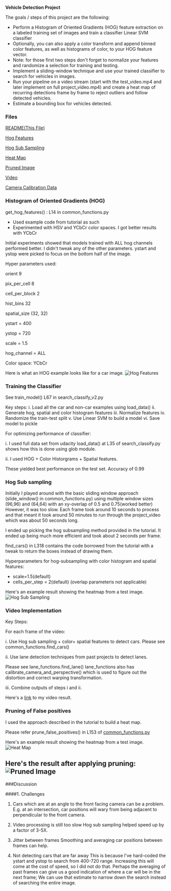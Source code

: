 **Vehicle Detection Project**

The goals / steps of this project are the following:

* Perform a Histogram of Oriented Gradients (HOG) feature extraction on a labeled training set of images and train a classifier Linear SVM classifier
* Optionally, you can also apply a color transform and append binned color features, as well as histograms of color, to your HOG feature vector. 
* Note: for those first two steps don't forget to normalize your features and randomize a selection for training and testing.
* Implement a sliding-window technique and use your trained classifier to search for vehicles in images.
* Run your pipeline on a video stream (start with the test_video.mp4 and later implement on full project_video.mp4) and create a heat map of recurring detections frame by frame to reject outliers and follow detected vehicles.
* Estimate a bounding box for vehicles detected.

### Files

[README(This File)](./README.md)

[Hog Features](./output_images/test1_hog_features.png)

[Hog Sub Sampling](./output_images/test1_hog_subsampling.png)

[Heat Map](./output_images/test1_hot.png)

[Pruned Image](./output_images/test1_pruned_windows_final.png)

[Video](./project_video_output.mp4)

[Camera Calibration Data](./camera.pkl)


### Histogram of Oriented Gradients (HOG)

get_hog_features() : L14 in common_functions.py

* Used example code from tutorial as such
* Experimented with HSV and YCbCr color spaces. I got better results with YCbCr


Initial experiments showed that models trained with ALL hog channels performed better. I didn't tweak any of the other parameters.
ystart and ystop were picked to focus on the bottom half of the image.

Hyper parameters used:

orient 9

pix_per_cell 8

cell_per_block 2

hist_bins 32

spatial_size (32, 32)

ystart = 400

ystop = 720

scale = 1.5

hog_channel = ALL

Color space: YCbCr

Here is what an HOG example looks like for a car image.
![Hog Features](./output_images/test1_hog_features.png)


### Training the Classifier

See train_model() L67 in search_classify_v2.py

Key steps:
i. Load all the car and non-car examples using load_data()
ii. Generate hog, spatial and color histogram features
iii. Normalize features
iv. Randomize the train-test split
v. Use Linear SVM to build a model
vi. Save model to pickle

For optimizing performance of classifier:

i. I used full data set from udacity
load_data() at L35 of search_classify.py shows how this is done using glob module. 

ii. I used HOG + Color Historgrams + Spatial features.

These yielded best performance on the test set. Accuracy of 0.99


### Hog Sub sampling

Initially I played around with the basic sliding window approach (slide_window() in common_functions.py) 
using multiple window sizes (96,96) and (64,64) with an xy-overlap of 0.5 and 0.75(worked better)
However, it was too slow. Each frame took around 10 seconds to process 
and that meant it took around 50 minutes to run through the project_video which was about 50 seconds long.

I ended up picking the hog subsampling method provided in the tutorial. 
It ended up being much more efficient and took about 2 seconds per frame. 

find_cars() in L318 contains the code borrowed from the tutorial with a tweak to return the boxes instead of drawing them.

Hyperparameters for hog-subsampling with color histogram  and spatial features:

+ scale=1.5(default)
+ cells_per_step = 2(default) (overlap parameteris not applicable)


Here's an example result showing the heatmap from a test image.
![Hog Sub Sampling](./output_images/test1_hog_subsampling.png)


### Video Implementation

Key Steps:

For each frame of the video:

i. Use Hog sub sampling + color+ spatial features to detect cars. 
Please see common_functions.find_cars()

ii. Use lane detection techniques from past projects to detect lanes. 

Please see lane_functions.find_lane()
lane_functions also has calibrate_camera_and_perspective() which is used to figure out the distortion and correct 
warping transformation.

iii. Combine outputs of steps i and ii.

Here's a [link](./project_video_output.mp4) to my video result.

### Pruning of False positives
I used the approach described in the tutorial to build a heat map.

Please refer prune_false_positives() in L153 of [common_functions.py](./common_functions.py)

Here's an example result showing the heatmap from a test image.
![Heat Map](./output_images/test1_hot.png)


Here's the result after applying pruning:
![Pruned Image](./output_images/test1_pruned_windows_final.png)
---

###Discussion

####1. Challenges

1. Cars which are at an angle to the front facing camera can be a problem. 
E.g. at an intersection, car positions will wary from being adjacent to perpendicular to the front camera.

2. Video processing is still too slow
Hog sub sampling helped speed up by a factor of 3-5X.

3. Jitter between frames
Smoothing and averaging car positions between frames can help.

4. Not detecting cars that are far away
This is because I've hard-coded the ystart and ystop to search from 400-720 range.
Increasing this will come at the cost of speed, so I did not do that.
Perhaps the averaging of past frames can give us a good indication of where a car will be in the next frame; 
We can use that estimate to narrow down the search instead of searching the entire image.
